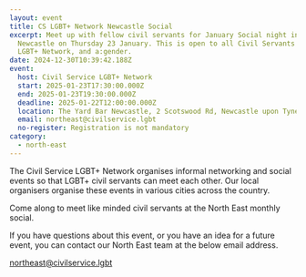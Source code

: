 ```yaml
---
layout: event
title: CS LGBT+ Network Newcastle Social
excerpt: Meet up with fellow civil servants for January Social night in
  Newcastle on Thursday 23 January. This is open to all Civil Servants in the
  LGBT+ Network, and a:gender.
date: 2024-12-30T10:39:42.188Z
event:
  host: Civil Service LGBT+ Network
  start: 2025-01-23T17:30:00.000Z
  end: 2025-01-23T19:30:00.000Z
  deadline: 2025-01-22T12:00:00.000Z
  location: The Yard Bar Newcastle, 2 Scotswood Rd, Newcastle upon Tyne NE4 7JB
  email: northeast@civilservice.lgbt
  no-register: Registration is not mandatory
category:
  - north-east
---
```

The Civil Service LGBT+ Network organises informal networking and social events so that LGBT+ civil servants can meet each other. Our local organisers organise these events in various cities across the country.

Come along to meet like minded civil servants at the North East monthly social.

If you have questions about this event, or you have an idea for a future event, you can contact our North East team at the below email address.

[n﻿ortheast@civilservice.lgbt](<mailto:n﻿ortheast@civilservice.lgbt>)